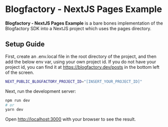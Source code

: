 # Blogfactory - NextJS Pages Example

**Blogfactory - NextJS Pages Example** is a bare bones implementation of the Blogfactory SDK into a NextJS project which uses the pages directory.

## Setup Guide

First, create an .env.local file in the root directory of the project, and then add the below env var, using your own project id. If you do not have your project id, you can find it at https://blogfactory.dev/posts in the bottom left of the screen.

```bash
NEXT_PUBLIC_BLOGFACTORY_PROJECT_ID="[INSERT_YOUR_PROJECT_ID]"
```

Next, run the development server:

```bash
npm run dev
# or
yarn dev
```

Open [http://localhost:3000](http://localhost:3000) with your browser to see the result.
